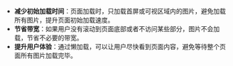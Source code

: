 - **减少初始加载时间**：页面加载时，只加载首屏或可视区域内的图片，避免加载所有图片，提升页面初始加载速度。
- **节省带宽**：如果用户没有滚动到页面底部或者不访问某些部分，图片不会加载，节省不必要的带宽。
- **提升用户体验**：通过懒加载，可以让用户尽快看到页面内容，避免等待整个页面所有图片加载完毕。